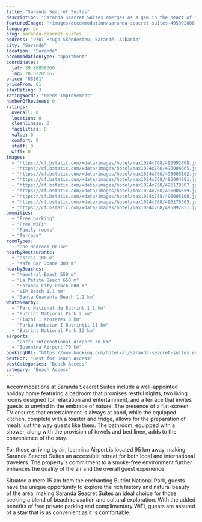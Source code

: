 ```yaml
---
title: "Saranda Seacret Suites"
description: "Saranda Seacret Suites emerges as a gem in the heart of Sarandë, boasting a prime location close to the pristine Saranda City Beach, the tranquil Maestral Beach, and the charming La Petite Beach."
featuredImage: "/images/accommodation/saranda-seacret-suites-495992808.jpg"
language: en
slug: saranda-seacret-suites
address: "9701 Rruga Skënderbeu, Sarandë, Albania"
city: "Sarandë"
location: "Sarandë"
accommodationType: "apartment"
coordinates:
  lat: 39.86858366
  lng: 20.02205667
price: "US$61"
priceFrom: 61
starRating: 3
ratingWords: "Needs Improvement"
numberOfReviews: 0
ratings:
  overall: 0
  location: 0
  cleanliness: 0
  facilities: 0
  value: 0
  comfort: 0
  staff: 0
  wifi: 0
images:
  - "https://cf.bstatic.com/xdata/images/hotel/max1024x768/495992808.jpg?k=d7327764889a26dc6f3ed8cabceb2e023d8a201a9a498bd38bdfac394b53a466&o=&hp=1"
  - "https://cf.bstatic.com/xdata/images/hotel/max1024x768/496004665.jpg?k=734cca72c68e083adbc98de9285a5d0b2fb916d6d43b6bb246189339d09b6d49&o=&hp=1"
  - "https://cf.bstatic.com/xdata/images/hotel/max1024x768/496005102.jpg?k=05557d00c07147bcf30a0a32c4de86365c7f0fc1d3142b41c1a9f3288c61f048&o=&hp=1"
  - "https://cf.bstatic.com/xdata/images/hotel/max1024x768/496004981.jpg?k=c8d5a32ac3680a7bb2323b914f3648159c3241e684158f348f4f7880eaf17213&o=&hp=1"
  - "https://cf.bstatic.com/xdata/images/hotel/max1024x768/496179307.jpg?k=5236576253a179c0c0c6910b9b773c72361e528cc2e166a14cf592a442d538b5&o=&hp=1"
  - "https://cf.bstatic.com/xdata/images/hotel/max1024x768/496004659.jpg?k=9a33adff088e8bc669001fef92166afb5bfeacef25fad04c3c3ed4588c22077d&o=&hp=1"
  - "https://cf.bstatic.com/xdata/images/hotel/max1024x768/496005100.jpg?k=3004180eafc9480a51753a78291bace21553c6f139b691170da027656cd531c8&o=&hp=1"
  - "https://cf.bstatic.com/xdata/images/hotel/max1024x768/496176565.jpg?k=a17f400120de91b364ffc7a3ccef34bc4b84d56af6c664971e5fb5a4a518c7d7&o=&hp=1"
  - "https://cf.bstatic.com/xdata/images/hotel/max1024x768/495992831.jpg?k=96d9f7cdc56ed713e082f0ba7856a0a3470e91a67990c997f7f340c2a0a23b47&o=&hp=1"
amenities:
  - "Free parking"
  - "Free WiFi"
  - "Family rooms"
  - "Terrace"
roomTypes:
  - "One-Bedroom House"
nearbyRestaurants:
  - "Ostria 100 m"
  - "Kafe Bar Joana 300 m"
nearbyBeaches:
  - "Maestral Beach 550 m"
  - "La Petite Beach 650 m"
  - "Saranda City Beach 800 m"
  - "VIP Beach 1.1 km"
  - "Santa Quaranta Beach 1.2 km"
whatsNearby:
  - "Parc National de Butrint 1.1 km"
  - "Butrint National Park 2 km"
  - "Plazhi I Krorezes 8 km"
  - "Parku Kombetar I Butrintit 11 km"
  - "Butrint National Park 12 km"
airports:
  - "Corfu International Airport 30 km"
  - "Ioannina Airport 70 km"
bookingURL: "https://www.booking.com/hotel/al/saranda-seacret-suites.en-gb.html?aid=8035640"
bestFor: "Best for Beach Access"
bestCategories: "Beach Access"
category: "Beach Access"
---
```


Accommodations at Saranda Seacret Suites include a well-appointed holiday home featuring a bedroom that promises restful nights, two living rooms designed for relaxation and entertainment, and a terrace that invites guests to unwind in the embrace of nature. The presence of a flat-screen TV ensures that entertainment is always at hand, while the equipped kitchen, complete with a toaster and fridge, allows for the preparation of meals just the way guests like them. The bathroom, equipped with a shower, along with the provision of towels and bed linen, adds to the convenience of the stay.

For those arriving by air, Ioannina Airport is located 95 km away, making Saranda Seacret Suites an accessible retreat for both local and international travelers. The property's commitment to a smoke-free environment further enhances the quality of the air and the overall guest experience.

Situated a mere 15 km from the enchanting Butrint National Park, guests have the unique opportunity to explore the rich history and natural beauty of the area, making Saranda Seacret Suites an ideal choice for those seeking a blend of beach relaxation and cultural exploration. With the added benefits of free private parking and complimentary WiFi, guests are assured of a stay that is as convenient as it is comfortable.
